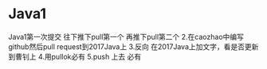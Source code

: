 # Java1
Java1第一次提交
往下推下pull第一个
再推下pull第二个
2.在caozhao中编写github然后pull request到2017Java上
3.反向 在2017Java上加文字，看是否更新到曹钊上
4.用pullok必有
5.push 上去 必有
